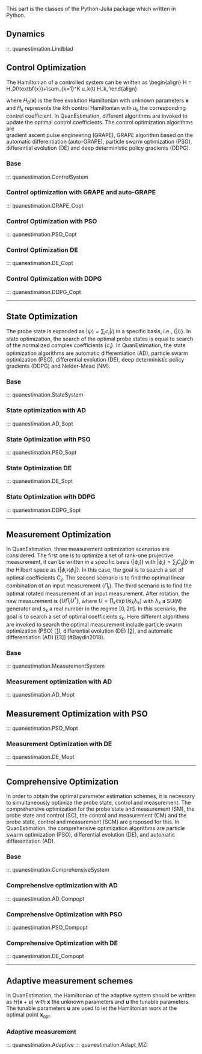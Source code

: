 This part is the classes of the Python-Julia package which written in Python.

<!-- This part contains the methods and structs in Julia that are called by the Python-Julia packagea and the full Julia package. -->

## **Dynamics**
::: quanestimation.Lindblad

## **Control Optimization**
The Hamiltonian of a controlled system can be written as
\begin{align}
H = H_0(\textbf{x})+\sum_{k=1}^K u_k(t) H_k,
\end{align}

where $H_0(\textbf{x})$ is the free evolution Hamiltonian with unknown parameters 
$\textbf{x}$ and $H_k$ represents the $k$th control Hamiltonian with $u_k$ the 
corresponding control coefficient. In QuanEstimation, different algorithms are invoked to 
update the optimal control coefficients. The control optimization algorithms are  
gradient ascent pulse engineering (GRAPE), GRAPE algorithm based on the automatic 
differentiation (auto-GRAPE), particle swarm optimization (PSO), 
differential evolution (DE) and deep deterministic policy gradients (DDPG).

### **Base**
::: quanestimation.ControlSystem

### **Control optimization with GRAPE and auto-GRAPE**
::: quanestimation.GRAPE_Copt

### **Control Optimization with PSO**
::: quanestimation.PSO_Copt

### **Control Optimization DE**
::: quanestimation.DE_Copt

### **Control Optimization with DDPG**
::: quanestimation.DDPG_Copt

---

## **State Optimization**
The probe state is expanded as $|\psi\rangle=\sum_i c_i|i\rangle$ in a specific
basis, i.e., $\{|i\rangle\}$. In state optimization, the search of the
optimal probe states is equal to search of the normalized complex coefficients
$\{c_i\}$. In QuanEstimation, the state optimization algorithms are 
automatic differentiation (AD), particle swarm optimization (PSO), 
differential evolution (DE), deep deterministic policy gradients (DDPG)
and Nelder-Mead (NM).

### **Base**
::: quanestimation.StateSystem

### **State optimization with AD**
::: quanestimation.AD_Sopt

### **State Optimization with PSO**
::: quanestimation.PSO_Sopt

### **State Optimization DE**
::: quanestimation.DE_Sopt

### **State Optimization with DDPG**
::: quanestimation.DDPG_Sopt

---

## **Measurement Optimization**
In QuanEstimation, three measurement optimization scenarios are considered. The first one
is to optimize a set of rank-one projective measurement, it can be written in a specific
basis $\{|\phi_i\rangle\}$ with $|\phi_i\rangle=\sum_j C_{ij}|j\rangle$ in the Hilbert space 
as $\{|\phi_i\rangle\langle\phi_i|\}$. In this case, the goal is to search a set of optimal 
coefficients $C_{ij}$. The second scenario is to find the optimal linear combination of 
an input measurement $\{\Pi_j\}$. The third scenario is to find the optimal rotated 
measurement of an input measurement. After rotation, the new measurement is
$\{U\Pi_i U^{\dagger}\}$, where $U=\prod_k \exp(i s_k\lambda_k)$ with $\lambda_k$ a SU($N$) 
generator and $s_k$ a real number in the regime $[0,2\pi]$. In this scenario, the goal is 
to search a set of optimal coefficients $s_k$. Here different algorithms are invoked to 
search the optimal measurement include particle swarm optimization (PSO) [[1]](#Kennedy1995), 
differential evolution (DE) [[2]](#Storn1997), and automatic differentiation (AD) [[3]]
(#Baydin2018).

### **Base**
::: quanestimation.MeasurementSystem

### **Measurement optimization with AD**
::: quanestimation.AD_Mopt

## **Measurement Optimization with PSO**
::: quanestimation.PSO_Mopt

### **Measurement Optimization with DE**
::: quanestimation.DE_Mopt

---

## **Comprehensive Optimization**
In order to obtain the optimal parameter estimation schemes, it is necessary to
simultaneously optimize the probe state, control and measurement. The
comprehensive optimization for the probe state and measurement (SM), the probe
state and control (SC), the control and measurement (CM) and the probe state, 
control and measurement (SCM) are proposed for this. In QuanEstimation, the 
comprehensive optimization algorithms are particle swarm optimization (PSO), 
differential evolution (DE), and automatic differentiation (AD).

### **Base**
::: quanestimation.ComprehensiveSystem

### **Comprehensive optimization with AD**
::: quanestimation.AD_Compopt

### **Comprehensive Optimization with PSO**
::: quanestimation.PSO_Compopt

### **Comprehensive Optimization with DE**
::: quanestimation.DE_Compopt

---

## **Adaptive measurement schemes**
In QuanEstimation, the Hamiltonian of the adaptive system should be written as
$H(\textbf{x}+\textbf{u})$ with $\textbf{x}$ the unknown parameters and $\textbf{u}$ 
the tunable parameters. The tunable parameters $\textbf{u}$ are used to let the 
Hamiltonian work at the optimal point $\textbf{x}_{\mathrm{opt}}$. 
### **Adaptive measurement**
::: quanestimation.Adaptive
::: quanestimation.Adapt_MZI
